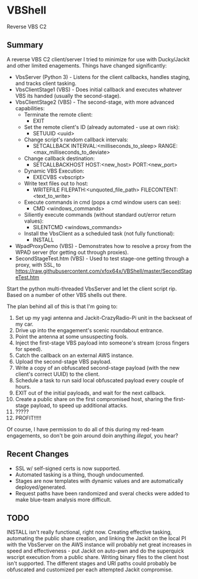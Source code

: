 # VBShell
Reverse VBS C2

## Summary
A reverse VBS C2 client/server I tried to minimize for use with Ducky/Jackit and other limited enagements. Things have changed significantly: 
* VbsServer (Python 3) - Listens for the client callbacks, handles staging, and tracks client tasking.
* VbsClientStage1 (VBS) - Does initial callback and executes whatever VBS its handed (usually the second-stage).
* VbsClientStage2 (VBS) - The second-stage, with more advanced capabilities:
  * Terminate the remote client:
    * EXIT
  * Set the remote client's ID (already automated - use at own risk): 
    * SETUUID \<uuid\>
  * Change script's random callback intervals: 
    * SETCALLBACK INTERVAL:\<milliseconds_to_sleep\> RANGE:\<max_milliseconds_to_deviate\>
  * Change callback destination: 
    * SETCALLBACKHOST HOST:\<new_host\> PORT:\<new_port\>
  * Dynamic VBS Execution: 
    * EXECVBS \<vbscript\>
  * Write text files out to host: 
    * WRITEFILE FILEPATH:\<unquoted_file_path\> FILECONTENT:\<text_to_write\>
  * Execute commands in cmd (pops a cmd window users can see): 
    * CMD \<windows_commands\>
  * Siliently execute commands (without standard out/error return values): 
    * SILENTCMD \<windows_commands\>
  * Install the VbsClient as a scheduled task (not fully functional):
    * INSTALL
* WpadProxyDemo (VBS) - Demonstrates how to resolve a proxy from the WPAD server (for getting out through proxies).
* SecondStageTest.htm (VBS) - Used to test stage-one getting through a proxy, with SSL, to https://raw.githubusercontent.com/xfox64x/VBShell/master/SecondStageTest.htm

Start the python multi-threaded VbsServer and let the client script rip. Based on a number of other VBS shells out there.

The plan behind all of this is that I'm going to:
1. Set up my yagi antenna and Jackit-CrazyRadio-Pi unit in the backseat of my car.
2. Drive up into the engagement's scenic roundabout entrance.
3. Point the antenna at some unsuspecting fools.
4. Inject the first-stage VBS payload into someone's stream (cross fingers for speed).
5. Catch the callback on an external AWS instance.
6. Upload the second-stage VBS payload.
7. Write a copy of an obfuscated second-stage payload (with the new client's correct UUID) to the client.
8. Schedule a task to run said local obfuscated payload every couple of hours.
9. EXIT out of the initial payloads, and wait for the next callback.
10. Create a public share on the first compromised host, sharing the first-stage payload, to speed up additional attacks.
11. ?????
12. PROFIT!!!!!

Of course, I have permission to do all of this during my red-team engagements, so don't be goin around doin anything *illegal*, you hear?

## Recent Changes
* SSL w/ self-signed certs is now supported.
* Automated tasking is a thing, though undocumented.
* Stages are now templates with dynamic values and are automatically deployed/generated.
* Request paths have been randomized and sveral checks were added to make blue-team analysis more difficult.

## TODO
INSTALL isn't really functional, right now. Creating effective tasking, automating the public share creation, and linking the Jackit on the local PI with the VbsServer on the AWS instance will probably net great increases in speed and effectiveness - put Jackit on auto-pwn and do the superquick wscript execution from a public share. Writing binary files to the client host isn't supported. The different stages and URI paths could probably be obfuscated and customized per each attempted Jackit compromise.
